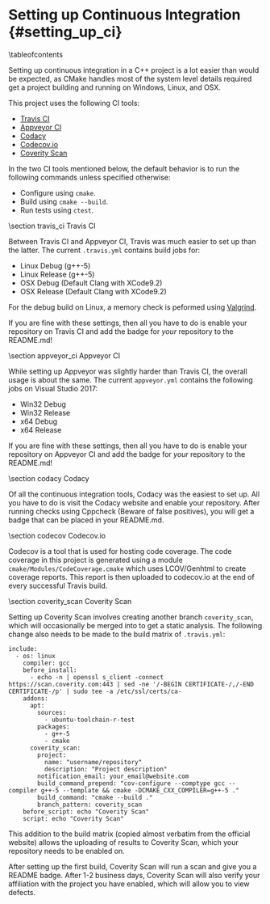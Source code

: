 # Setting up Continuous Integration {#setting_up_ci}

\tableofcontents

Setting up continuous integration in a C++ project is a lot easier than would be expected, as CMake handles most of the system level details required get a project building and running on Windows, Linux, and OSX.

This project uses the following CI tools:
- [Travis CI](https://travis-ci.org/)
- [Appveyor CI](https://www.appveyor.com/)
- [Codacy](https://www.codacy.com/)
- [Codecov.io](https://codecov.io/)
- [Coverity Scan](https://scan.coverity.com/)

In the two CI tools mentioned below, the default behavior is to run the following commands unless specified otherwise:
- Configure using `cmake`.
- Build using `cmake --build`.
- Run tests using `ctest`.

\section travis_ci Travis CI

Between Travis CI and Appveyor CI, Travis was much easier to set up than the latter. The current `.travis.yml` contains build jobs for:

- Linux Debug (g++-5)
- Linux Release (g++-5)
- OSX Debug (Default Clang with XCode9.2)
- OSX Release (Default Clang with XCode9.2)

For the debug build on Linux, a memory check is peformed using [Valgrind](http://valgrind.org/).

If you are fine with these settings, then all you have to do is enable your repository on Travis CI and add the badge for _your_ repository to the README.md!

\section appveyor_ci Appveyor CI

While setting up Appveyor was slightly harder than Travis CI, the overall usage is about the same. The current `appveyor.yml` contains the following jobs on Visual Studio 2017:

- Win32 Debug
- Win32 Release
- x64 Debug
- x64 Release

If you are fine with these settings, then all you have to do is enable your repository on Appveyor CI and add the badge for _your_ repository to the README.md!

\section codacy Codacy

Of all the continuous integration tools, Codacy was the easiest to set up. All you have to do is visit the Codacy website and enable your repository. After running checks using Cppcheck (Beware of false positives), you will get a badge that can be placed in your README.md.

\section codecov Codecov.io

Codecov is a tool that is used for hosting code coverage. The code coverage in this project is generated using a module `cmake/Modules/CodeCoverage.cmake` which uses LCOV/Genhtml to create coverage reports. This report is then uploaded to codecov.io at the end of every successful Travis build.

\section coverity_scan Coverity Scan

Setting up Coverity Scan involves creating another branch `coverity_scan`, which will occasionally be merged into to get a static analysis. The following change also needs to be made to the build matrix of `.travis.yml`:

    include:
      - os: linux
        compiler: gcc
        before_install:
          - echo -n | openssl s_client -connect https://scan.coverity.com:443 | sed -ne '/-BEGIN CERTIFICATE-/,/-END CERTIFICATE-/p' | sudo tee -a /etc/ssl/certs/ca-
        addons:
          apt:
            sources:
              - ubuntu-toolchain-r-test
            packages:
              - g++-5
              - cmake
          coverity_scan:
            project:
              name: "username/repository"
              description: "Project description"
            notification_email: your_email@website.com
            build_command_prepend: "cov-configure --comptype gcc --compiler g++-5 --template && cmake -DCMAKE_CXX_COMPILER=g++-5 ."
            build_command: "cmake --build ."
            branch_pattern: coverity_scan
        before_script: echo "Coverity Scan"
        script: echo "Coverity Scan"

This addition to the build matrix (copied almost verbatim from the official website) allows the uploading of results to Coverity Scan, which your repository needs to be enabled on.

After setting up the first build, Coverity Scan will run a scan and give you a README badge. After 1-2 business days, Coverity Scan will also verify your affiliation with the project you have enabled, which will allow you to view defects.
